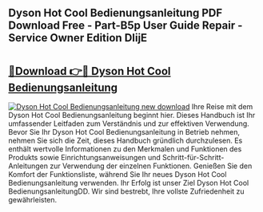 ## Dyson Hot Cool Bedienungsanleitung PDF Download Free - Part-B5p User Guide Repair - Service Owner Edition DIijE

# <h2><a href="http://df0yyqw.blite.top/?on=Dyson+Hot+Cool+Bedienungsanleitung">🔗Download 👉🔴 Dyson Hot Cool Bedienungsanleitung</a></h2>

[![Dyson Hot Cool Bedienungsanleitung new download](https://i.imgur.com/lujVjoI.png)](http://df0yyqw.blite.top/?on=Dyson+Hot+Cool+Bedienungsanleitung)
Ihre Reise mit dem Dyson Hot Cool Bedienungsanleitung beginnt hier. Dieses Handbuch ist Ihr umfassender Leitfaden zum Verständnis und zur effektiven Verwendung. Bevor Sie Ihr Dyson Hot Cool Bedienungsanleitung in Betrieb nehmen, nehmen Sie sich die Zeit, dieses Handbuch gründlich durchzulesen. Es enthält wertvolle Informationen zu den Merkmalen und Funktionen des Produkts sowie Einrichtungsanweisungen und Schritt-für-Schritt-Anleitungen zur Verwendung der einzelnen Funktionen. Genießen Sie den Komfort der Funktionsliste, während Sie Ihr neues Dyson Hot Cool Bedienungsanleitung verwenden. Ihr Erfolg ist unser Ziel Dyson Hot Cool BedienungsanleitungDD. Wir sind bestrebt, Ihre vollste Zufriedenheit zu gewährleisten.
